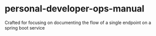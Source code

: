 # personal-developer-ops-manual
Crafted for focusing on documenting the flow of a single endpoint on a spring boot service 

